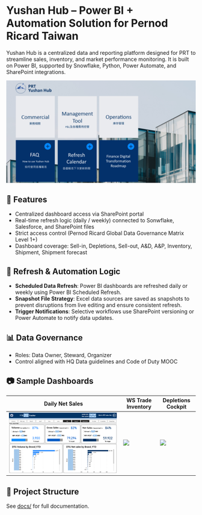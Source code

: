 # Yushan Hub – Power BI + Automation Solution for Pernod Ricard Taiwan

Yushan Hub is a centralized data and reporting platform designed for PRT to streamline sales, inventory, and market performance monitoring. It is built on Power BI, supported by Snowflake, Python, Power Automate, and SharePoint integrations.

<img src="assets/YushanHubHomePage.png"  width="800"/>

## 🧾 Features

- Centralized dashboard access via SharePoint portal
- Real-time refresh logic (daily / weekly) connected to Sonwflake, Salesforce, and SharePoint files
- Strict access control (Pernod Ricard Global Data Governance Matrix Level 1+)
- Dashboard coverage: Sell-in, Depletions, Sell-out, A&D, A&P, Inventory, Shipment, Shipment forecast

## 🔁 Refresh & Automation Logic

- **Scheduled Data Refresh**: Power BI dashboards are refreshed daily or weekly using Power BI Scheduled Refresh.
- **Snapshot File Strategy**: Excel data sources are saved as snapshots to prevent disruptions from live editing and ensure consistent refresh.
- **Trigger Notifications**: Selective workflows use SharePoint versioning or Power Automate to notify data updates.

## 📊 Data Governance

- Roles: Data Owner, Steward, Organizer
- Control aligned with HQ Data guidelines and Code of Duty MOOC

## 📷 Sample Dashboards

| Daily Net Sales | WS Trade Inventory | Depletions Cockpit |
|----------------|--------------------|---------------------|
| ![](assets/dashboard-daily-sales.png) | ![](assets/dashboard-inventory.png) | ![](assets/dashboard-depletions.png) |

## 📁 Project Structure

See [docs/](docs/) for full documentation.

